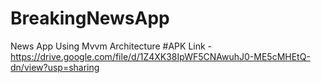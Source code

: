 # BreakingNewsApp
News App Using Mvvm Architecture
#APK Link - https://drive.google.com/file/d/1Z4XK38IpWF5CNAwuhJ0-ME5cMHEtQ-dn/view?usp=sharing

